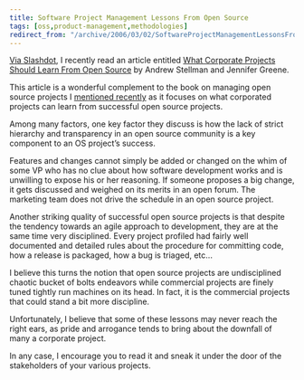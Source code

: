 ```yaml
---
title: Software Project Management Lessons From Open Source
tags: [oss,product-management,methodologies]
redirect_from: "/archive/2006/03/02/SoftwareProjectManagementLessonsFromOpenSource.aspx/"
---
```


[Via
Slashdot](http://rss.slashdot.org/slashdot/eqWf?m=3999 "Slashdot Post"),
I recently read an article entitled [What Corporate Projects Should
Learn From Open
Source](http://www.onlamp.com/pub/a/onlamp/2006/02/27/what-corp-projects-learn-from-open-source.html "Article on open source software management")
by Andrew Stellman and Jennifer Greene.

This article is a wonderful complement to the book on managing open
source projects I [mentioned
recently](/archive/2006/01/16/RunningAnOpenSourceProject.aspx "Running An Open Source Project")
as it focuses on what corporated projects can learn from successful open
source projects.

Among many factors, one key factor they discuss is how the lack of
strict hierarchy and transparency in an open source community is a key
component to an OS project’s success.

Features and changes cannot simply be added or changed on the whim of
some VP who has no clue about how software development works and is
unwilling to expose his or her reasoning. If someone proposes a big
change, it gets discussed and weighed on its merits in an open forum.
The marketing team does not drive the schedule in an open source
project.

Another striking quality of successful open source projects is that
despite the tendency towards an agile approach to development, they are
at the same time very disciplined. Every project profiled had fairly
well documented and detailed rules about the procedure for committing
code, how a release is packaged, how a bug is triaged, etc...

I believe this turns the notion that open source projects are
undisciplined chaotic bucket of bolts endeavors while commercial
projects are finely tuned tightly run machines on its head. In fact, it
is the commercial projects that could stand a bit more discipline.

Unfortunately, I believe that some of these lessons may never reach the
right ears, as pride and arrogance tends to bring about the downfall of
many a corporate project.

In any case, I encourage you to read it and sneak it under the door of
the stakeholders of your various projects.

